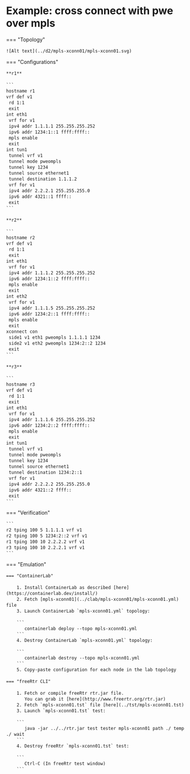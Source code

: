 # Example: cross connect with pwe over mpls

=== "Topology"

    ![Alt text](../d2/mpls-xconn01/mpls-xconn01.svg)

=== "Configurations"

    **r1**

    ```
    hostname r1
    vrf def v1
     rd 1:1
     exit
    int eth1
     vrf for v1
     ipv4 addr 1.1.1.1 255.255.255.252
     ipv6 addr 1234:1::1 ffff:ffff::
     mpls enable
     exit
    int tun1
     tunnel vrf v1
     tunnel mode pweompls
     tunnel key 1234
     tunnel source ethernet1
     tunnel destination 1.1.1.2
     vrf for v1
     ipv4 addr 2.2.2.1 255.255.255.0
     ipv6 addr 4321::1 ffff::
     exit
    ```

    **r2**

    ```
    hostname r2
    vrf def v1
     rd 1:1
     exit
    int eth1
     vrf for v1
     ipv4 addr 1.1.1.2 255.255.255.252
     ipv6 addr 1234:1::2 ffff:ffff::
     mpls enable
     exit
    int eth2
     vrf for v1
     ipv4 addr 1.1.1.5 255.255.255.252
     ipv6 addr 1234:2::1 ffff:ffff::
     mpls enable
     exit
    xconnect con
     side1 v1 eth1 pweompls 1.1.1.1 1234
     side2 v1 eth2 pweompls 1234:2::2 1234
     exit
    ```

    **r3**

    ```
    hostname r3
    vrf def v1
     rd 1:1
     exit
    int eth1
     vrf for v1
     ipv4 addr 1.1.1.6 255.255.255.252
     ipv6 addr 1234:2::2 ffff:ffff::
     mpls enable
     exit
    int tun1
     tunnel vrf v1
     tunnel mode pweompls
     tunnel key 1234
     tunnel source ethernet1
     tunnel destination 1234:2::1
     vrf for v1
     ipv4 addr 2.2.2.2 255.255.255.0
     ipv6 addr 4321::2 ffff::
     exit
    ```

=== "Verification"

    ```
    r2 tping 100 5 1.1.1.1 vrf v1
    r2 tping 100 5 1234:2::2 vrf v1
    r1 tping 100 10 2.2.2.2 vrf v1
    r3 tping 100 10 2.2.2.1 vrf v1
    ```

=== "Emulation"

    === "ContainerLab"

        1. Install ContainerLab as described [here](https://containerlab.dev/install/)  
        2. Fetch [mpls-xconn01](../clab/mpls-xconn01/mpls-xconn01.yml) file  
        3. Launch ContainerLab `mpls-xconn01.yml` topology:  

        ```
           containerlab deploy --topo mpls-xconn01.yml  
        ```
        4. Destroy ContainerLab `mpls-xconn01.yml` topology:  

        ```
           containerlab destroy --topo mpls-xconn01.yml  
        ```
        5. Copy-paste configuration for each node in the lab topology

    === "freeRtr CLI"

        1. Fetch or compile freeRtr rtr.jar file.  
           You can grab it [here](http://www.freertr.org/rtr.jar)  
        2. Fetch `mpls-xconn01.tst` file [here](../tst/mpls-xconn01.tst)  
        3. Launch `mpls-xconn01.tst` test:  

        ```
           java -jar ../../rtr.jar test tester mpls-xconn01 path ./ temp ./ wait
        ```
        4. Destroy freeRtr `mpls-xconn01.tst` test:  

        ```
           Ctrl-C (In freeRtr test window)
        ```

